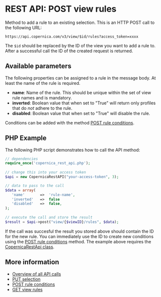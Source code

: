 # REST API: POST view rules

Method to add a rule to an existing selection. This is an HTTP POST call to 
the following URL:

`https://api.copernica.com/v3/view/$id/rules?access_token=xxxx`

The `$id` should be replaced by the ID of the view you want to add a rule to. 
After a successful call the ID of the created request is returned.

## Available parameters

The following properties can be assigned to a rule in the message body. At 
least the name of the rule is required.

- **name**: Name of the rule. This should be unique within the set of view rule 
names and is mandatory.
- **inverted**: Boolean value that when set to "True" will return only profiles 
that do *not* adhere to the rule.
- **disabled**: Boolean value that when set to "True" will disable the rule.

Conditions can be added with the method [POST rule conditions](./rest-post-rule-conditions).

## PHP Example

The following PHP script demonstrates how to call the API method:

```php
// dependencies
require_once('copernica_rest_api.php');
    
// change this into your access token
$api = new CopernicaRestAPI("your-access-token", 3);

// data to pass to the call
$data = array(
   'name'       =>  'rule-name',
   'inverted'   =>  false
   'disabled'   =>  false,
);
    
// execute the call and store the result
$result = $api->post("view/{$viewID}/rules", $data);
```

If the call was succesful the result you stored above should contain the 
ID for the new rule. You can immediately use the ID to create new conditions 
using the [POST rule conditions](./rest-post-rule-conditions) method.
The example above requires the [CopernicaRestApi class](rest-php).

## More information

* [Overview of all API calls](rest-api)
* [PUT selection](rest-put-view)
* [POST rule conditions](rest-post-rule-conditions)
* [GET view rules](rest-get-view-rules)
